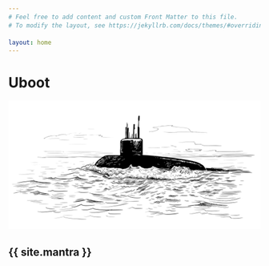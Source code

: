 ```yaml
---
# Feel free to add content and custom Front Matter to this file.
# To modify the layout, see https://jekyllrb.com/docs/themes/#overriding-theme-defaults

layout: home
---
```


# Uboot

![alt text](/assets/images/uboot_large.svg "An Uboot conquering the deep sea.")

## {{ site.mantra }}